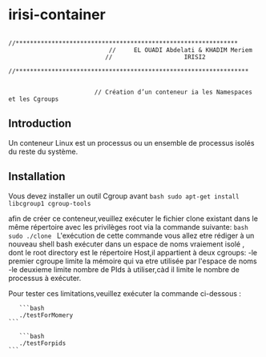 # irisi-container


                       //**************************************************************
                                //     EL OUADI Abdelati & KHADIM Meriem
                               //                    IRISI2
                      //*****************************************************************
                      
   
                            // Création d’un conteneur ia les Namespaces et les Cgroups
## Introduction
  Un conteneur Linux est un processus ou un ensemble de processus isolés du reste du système.
  
  
 ## Installation
 Vous devez installer un outil Cgroup avant
     ```bash
    sudo apt-get install libcgroup1 cgroup-tools
     ```
 
afin de créer ce conteneur,veuillez exécuter le fichier clone existant dans le même répertoire avec les privilèges root via la commande suivante: 
       ```bash
    sudo ./clone
    ```
L'exécution de cette commande vous allez etre rédiger à un nouveau shell bash exécuter dans un espace de noms vraiement isolé , dont le root directory est le répertoire Host,il appartient à deux cgroups:
  -le premier cgroupe limite la mémoire qui va etre utilisée par l'espace de noms
  -le deuxieme limite nombre de PIds à utiliser,càd il limite le nombre de processus à exécuter.
  
   Pour tester ces limitations,veuillez exécuter la commande ci-dessous :
   
       ```bash
       ./testForMomery
    ```
   
       ```bash
       ./testForpids
    ```
    
